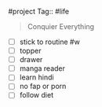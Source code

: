 #project 
Tag:: #life
> Conquier Everything
- [ ] stick to routine #w 
- [ ] topper
- [ ] drawer
- [ ] manga reader
- [ ] learn hindi
- [ ] no fap or porn
- [ ] follow diet